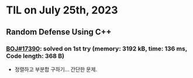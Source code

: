 # **TIL on July 25th, 2023**

## Random Defense Using C++
### [BOJ#17390](/Problem%20Solving/boj/random%20defense/17390-07-25-2023.cpp): solved on 1st try (memory: 3192 kB, time: 136 ms, Code length: 368 B)
* 정렬하고 부분합 구하기... 간단한 문제.